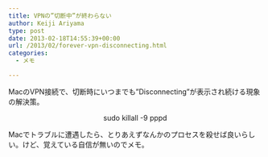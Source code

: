 ```yaml
---
title: VPNの”切断中”が終わらない
author: Keiji Ariyama
type: post
date: 2013-02-18T14:55:39+00:00
url: /2013/02/forever-vpn-disconnecting.html
categories:
  - メモ

---
```

<span>MacのVPN接続で、切断時にいつまでも&#8221;Disconnecting&#8221;が表示され続ける現象の解決策。</span>

<div style="text-align: center; margin-bottom: 1em;">
  <span style="background-color: #fcfcfc;">sudo killall -9 pppd</span>
</div>

<span>Macでトラブルに遭遇したら、とりあえずなんかのプロセスを殺せば良いらしい。けど、覚えている自信が無いのでメモ。</span>